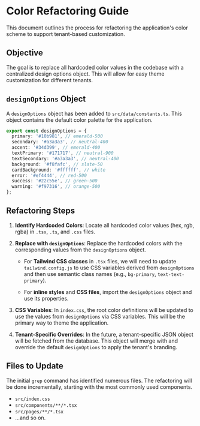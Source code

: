 # Color Refactoring Guide

This document outlines the process for refactoring the application's color scheme to support tenant-based customization.

## Objective

The goal is to replace all hardcoded color values in the codebase with a centralized design options object. This will allow for easy theme customization for different tenants.

## `designOptions` Object

A `designOptions` object has been added to `src/data/constants.ts`. This object contains the default color palette for the application.

```typescript
export const designOptions = {
  primary: '#10b981', // emerald-500
  secondary: '#a3a3a3', // neutral-400
  accent: '#34d399', // emerald-400
  textPrimary: '#171717', // neutral-900
  textSecondary: '#a3a3a3', // neutral-400
  background: '#f8fafc', // slate-50
  cardBackground: '#ffffff', // white
  error: '#ef4444', // red-500
  success: '#22c55e', // green-500
  warning: '#f97316', // orange-500
};
```

## Refactoring Steps

1.  **Identify Hardcoded Colors**: Locate all hardcoded color values (hex, rgb, rgba) in `.tsx`, `.ts`, and `.css` files.

2.  **Replace with `designOptions`**: Replace the hardcoded colors with the corresponding values from the `designOptions` object.

    -   For **Tailwind CSS classes** in `.tsx` files, we will need to update `tailwind.config.js` to use CSS variables derived from `designOptions` and then use semantic class names (e.g., `bg-primary`, `text-text-primary`).

    -   For **inline styles** and **CSS files**, import the `designOptions` object and use its properties.

3.  **CSS Variables**: In `index.css`, the root color definitions will be updated to use the values from `designOptions` via CSS variables. This will be the primary way to theme the application.

4.  **Tenant-Specific Overrides**: In the future, a tenant-specific JSON object will be fetched from the database. This object will merge with and override the default `designOptions` to apply the tenant's branding.

## Files to Update

The initial `grep` command has identified numerous files. The refactoring will be done incrementally, starting with the most commonly used components.

-   `src/index.css`
-   `src/components/**/*.tsx`
-   `src/pages/**/*.tsx`
-   ...and so on.
